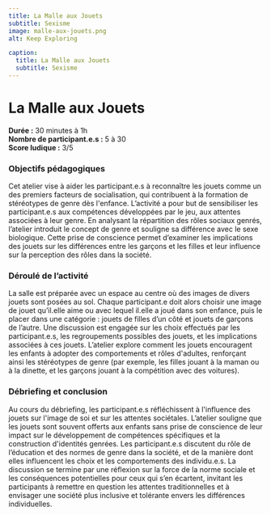 ```yaml
---
title: La Malle aux Jouets
subtitle: Sexisme
image: malle-aux-jouets.png
alt: Keep Exploring

caption:
  title: La Malle aux Jouets
  subtitle: Sexisme
---
```

# La Malle aux Jouets
**Durée :** 30 minutes à 1h  
**Nombre de participant.e.s :** 5 à 30  
**Score ludique :** 3/5

### Objectifs pédagogiques
Cet atelier vise à aider les participant.e.s à reconnaître les jouets comme un des premiers facteurs de socialisation, qui contribuent à la formation de stéréotypes de genre dès l'enfance. L’activité a pour but de sensibiliser les participant.e.s aux compétences développées par le jeu, aux attentes associées à leur genre. En analysant la répartition des rôles sociaux genrés, l’atelier introduit le concept de genre et souligne sa différence avec le sexe biologique. Cette prise de conscience permet d’examiner les implications des jouets sur les différences entre les garçons et les filles et leur influence sur la perception des rôles dans la société.

### Déroulé de l’activité
La salle est préparée avec un espace au centre où des images de divers jouets sont posées au sol. Chaque participant.e doit alors choisir une image de jouet qu’il.elle aime ou avec lequel il.elle a joué dans son enfance, puis le placer dans une catégorie : jouets de filles d’un côté et jouets de garçons de l’autre. Une discussion est engagée sur les choix effectués par les participant.e.s, les regroupements possibles des jouets, et les implications associées à ces jouets. L’atelier explore comment les jouets encouragent les enfants à adopter des comportements et rôles d'adultes, renforçant ainsi les stéréotypes de genre (par exemple, les filles jouant à la maman ou à la dinette, et les garçons jouant à la compétition avec des voitures).

### Débriefing et conclusion
Au cours du débriefing, les participant.e.s réfléchissent à l'influence des jouets sur l'image de soi et sur les attentes sociétales. L’atelier souligne que les jouets sont souvent offerts aux enfants sans prise de conscience de leur impact sur le développement de compétences spécifiques et la construction d'identités genrées. Les participant.e.s discutent du rôle de l’éducation et des normes de genre dans la société, et de la manière dont elles influencent les choix et les comportements des individu.e.s. La discussion se termine par une réflexion sur la force de la norme sociale et les conséquences potentielles pour ceux qui s’en écartent, invitant les participants à remettre en question les attentes traditionnelles et à envisager une société plus inclusive et tolérante envers les différences individuelles.
